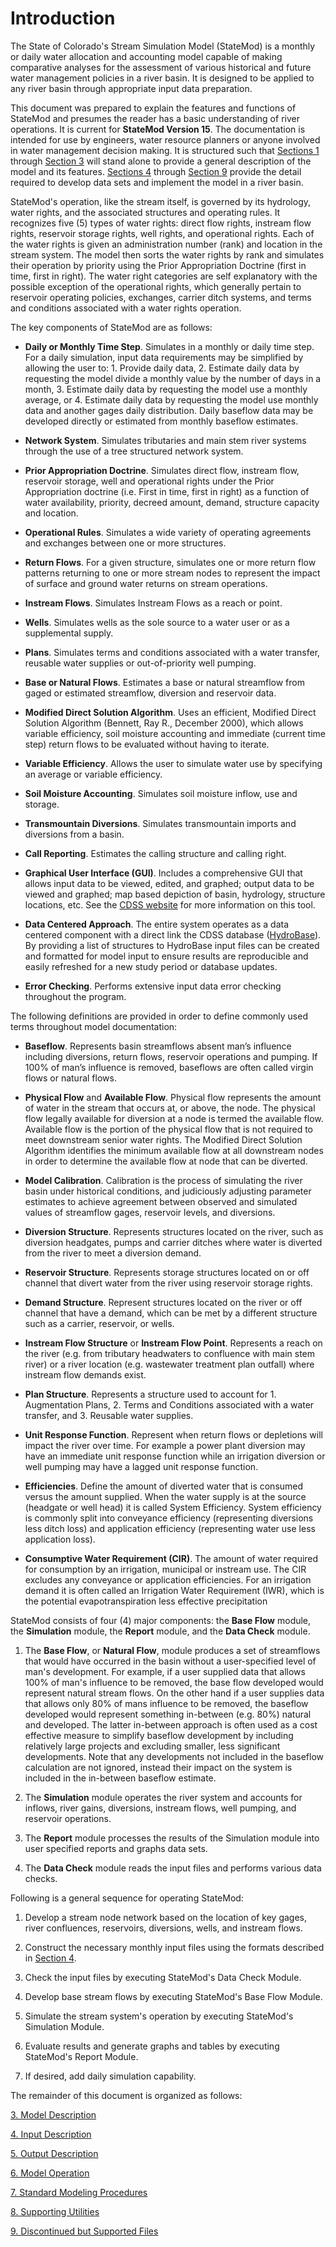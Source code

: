 # Introduction #

The State of Colorado's Stream Simulation Model (StateMod) is a monthly or daily water allocation and accounting model capable of making comparative 
analyses for the assessment of various historical and future water management policies in a river basin. It is designed to be applied to any river basin 
through appropriate input data preparation.

This document was prepared to explain the features and functions of StateMod and presumes the reader has a basic understanding of river operations. It is 
current for **StateMod Version 15**. The documentation is intended for use by engineers, water resource planners or anyone involved in water management decision 
making. It is structured such that [Sections 1](../Acknowledgement/1.md) through [Section 3](../ModelDescription/31.md) will stand alone to provide a general 
description of the model and its features. [Sections 4](../InputDescription/40.md) through [Section 9](../Discontinued/91.md) provide 
the detail required to develop data sets and implement the model in a river basin.

StateMod's operation, like the stream itself, is governed by its hydrology, water rights, and the associated structures and operating rules. It recognizes 
five (5) types of water rights: direct flow rights, instream flow rights, reservoir storage rights, well rights, and operational rights. Each of the water 
rights is given an administration number (rank) and location in the stream system. The model then sorts the water rights by rank and simulates their operation 
by priority using the Prior Appropriation Doctrine (first in time, first in right). The water right categories are self explanatory with the possible exception 
of the operational rights, which generally pertain to reservoir operating policies, exchanges, carrier ditch systems, and terms and conditions associated with 
a water rights operation.

The key components of StateMod are as follows:

* **Daily or Monthly Time Step**. Simulates in a monthly or daily time step. For a daily simulation, input data requirements may be simplified by allowing the user 
to: 1. Provide daily data, 2. Estimate daily data by requesting the model divide a monthly value by the number of days in a month, 3. Estimate daily data by 
requesting the model use a monthly average, or 4. Estimate daily data by requesting the model use monthly data and another gages daily distribution. Daily 
baseflow data may be developed directly or estimated from monthly baseflow estimates. 

* **Network System**. Simulates tributaries and main stem river systems through the use of a tree structured network system. 

* **Prior Appropriation Doctrine**. Simulates direct flow, instream flow, reservoir storage, well and operational rights under the Prior Appropriation doctrine 
(i.e. First in time, first in right) as a function of water availability, priority, decreed amount, demand, structure capacity and location. 

* **Operational Rules**. Simulates a wide variety of operating agreements and exchanges between one or more structures. 

* **Return Flows**. For a given structure, simulates one or more return flow patterns returning to one or more stream nodes to represent the impact of surface 
and ground water returns on stream operations. 

* **Instream Flows**. Simulates Instream Flows as a reach or point. 

* **Wells**. Simulates wells as the sole source to a water user or as a supplemental supply. 

* **Plans**. Simulates terms and conditions associated with a water transfer, reusable water supplies or out-of-priority well pumping.

* **Base or Natural Flows**. Estimates a base or natural streamflow from gaged or estimated streamflow, diversion and reservoir data. 

* **Modified Direct Solution Algorithm**. Uses an efficient, Modified Direct Solution Algorithm (Bennett, Ray R., December 2000), 
which allows variable efficiency, soil moisture accounting and immediate (current time step) return flows to be evaluated without having to iterate. 

* **Variable Efficiency**. Allows the user to simulate water use by specifying an average or variable efficiency. 

* **Soil Moisture Accounting**. Simulates soil moisture inflow, use and storage. 

* **Transmountain Diversions**. Simulates transmountain imports and diversions from a basin. 

* **Call Reporting**. Estimates the calling structure and calling right.

* **Graphical User Interface (GUI)**. Includes a comprehensive GUI that allows input data to be viewed, edited, and graphed; output data to be viewed 
and graphed; map based depiction of basin, hydrology, structure locations, etc. See the [CDSS website](https://www.colorado.gov/cdss) for more information on this tool.

* **Data Centered Approach**. The entire system operates as a data centered component with a direct link the CDSS database ([HydroBase](https://www.colorado.gov/pacific/cdss/hydrobase)). By providing a 
list of structures to HydroBase input files can be created and formatted for model input to ensure results are reproducible and easily refreshed for 
a new study period or database updates.

* **Error Checking**. Performs extensive input data error checking throughout the program. 

The following definitions are provided in order to define commonly used terms throughout model documentation:

* **Baseflow**. Represents basin streamflows absent man’s influence including diversions, return flows, reservoir operations and pumping. 
If 100% of man’s influence is removed, baseflows are often called virgin flows or natural flows.

* **Physical Flow** and **Available Flow**. Physical flow represents the amount of water in the stream that occurs at, or above, the node. 
The physical flow legally available for diversion at a node is termed the available flow. Available flow is the portion of the physical flow 
that is not required to meet downstream senior water rights. The Modified Direct Solution Algorithm identifies the minimum available flow at 
all downstream nodes in order to determine the available flow at node that can be diverted. 

* **Model Calibration**. Calibration is the process of simulating the river basin under historical conditions, and judiciously adjusting parameter 
estimates to achieve agreement between observed and simulated values of streamflow gages, reservoir levels, and diversions.

* **Diversion Structure**. Represents structures located on the river, such as diversion headgates, pumps and carrier ditches where water is 
diverted from the river to meet a diversion demand.

* **Reservoir Structure**. Represents storage structures located on or off channel that divert water from the river using reservoir storage rights.

* **Demand Structure**. Represent structures located on the river or off channel that have a demand, which can be met by a different structure 
such as a carrier, reservoir, or wells.

* **Instream Flow Structure** or **Instream Flow Point**. Represents a reach on the river (e.g. from tributary headwaters to confluence with 
main stem river) or a river location (e.g. wastewater treatment plan outfall) where instream flow demands exist.

* **Plan Structure**. Represents a structure used to account for 1. Augmentation Plans, 2. Terms and Conditions associated with a water transfer, 
and 3. Reusable water supplies.

* **Unit Response Function**. Represent when return flows or depletions will impact the river over time. For example a power plant diversion 
may have an immediate unit response function while an irrigation diversion or well pumping may have a lagged unit response function.

* **Efficiencies**. Define the amount of diverted water that is consumed versus the amount supplied. When the water supply is at the source 
(headgate or well head) it is called System Efficiency. System efficiency is commonly split into conveyance efficiency (representing diversions 
less ditch loss) and application efficiency (representing water use less application loss).

* **Consumptive Water Requirement (CIR)**. The amount of water required for consumption by an irrigation, municipal or instream use. The CIR 
excludes any conveyance or application efficiencies. For an irrigation demand it is often called an Irrigation Water Requirement (IWR), 
which is the potential evapotranspiration less effective precipitation

StateMod consists of four (4) major components: the **Base Flow** module, the **Simulation** module, the **Report** module, and the **Data Check** module. 

1. The **Base Flow**, or **Natural Flow**, module produces a set of streamflows that would have occurred in the basin without a user-specified level 
of man's development. For example, if a user supplied data that allows 100% of man's influence to be removed, the base flow developed would 
represent natural stream flows. On the other hand if a user supplies data that allows only 80% of mans influence to be removed, the baseflow 
developed would represent something in-between (e.g. 80%) natural and developed. The latter in-between approach is often used as a cost 
effective measure to simplify baseflow development by including relatively large projects and excluding smaller, less significant developments. 
Note that any developments not included in the baseflow calculation are not ignored, instead their impact on the system is included in the 
in-between baseflow estimate. 

2. The **Simulation** module operates the river system and accounts for inflows, river gains, diversions, instream flows, well pumping, and reservoir operations. 

3. The **Report** module processes the results of the Simulation module into user specified reports and graphs data sets. 

4. The **Data Check** module reads the input files and performs various data checks.

Following is a general sequence for operating StateMod:

1.	Develop a stream node network based on the location of key gages, river confluences, reservoirs, diversions, wells, and instream flows.

2.	Construct the necessary monthly input files using the formats described in [Section 4](../InputDescription/40.md).

3.	Check the input files by executing StateMod's Data Check Module.

4.	Develop base stream flows by executing StateMod's Base Flow Module.

5.	Simulate the stream system's operation by executing StateMod's Simulation Module.

6.	Evaluate results and generate graphs and tables by executing StateMod's Report Module.

7.	If desired, add daily simulation capability.

The remainder of this document is organized as follows:

[3. Model Description](../ModelDescription/31.md)

[4. Input Description](../InputDescription/40.md)

[5. Output Description](../OutputDescription/50.md)

[6. Model Operation](../ModelOperation/6.md)

[7. Standard Modeling Procedures](../StandardModelingProcedures/71.md)

[8. Supporting Utilities](../SupportingUtilities/81.md)

[9. Discontinued but Supported Files](../Discontinued/91.md)
